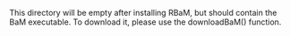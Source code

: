 This directory will be empty after installing RBaM, but should contain the BaM executable. To download it, please use the downloadBaM() function.
